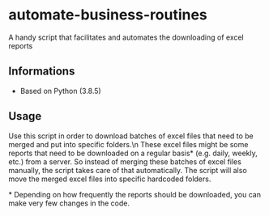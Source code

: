 # automate-business-routines
A handy script that facilitates and automates the downloading of excel reports

## Informations

* Based on Python (3.8.5) 

## Usage

Use this script in order to download batches of excel files that need to be merged and put into specific folders.\n
These excel files might be some reports that need to be downloaded on a regular basis* (e.g. daily, weekly, etc.) from a server.
So instead of merging these batches of excel files manually, the script takes care of that automatically.
The script will also move the merged excel files into specific hardcoded folders.

 \* Depending on how frequently the reports should be downloaded, you can make very few changes in the code.
